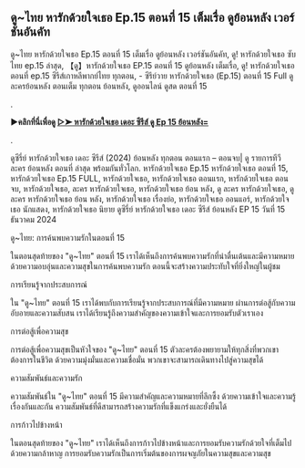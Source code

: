 ## ดู~ไทย หารักด้วยใจเธอ Ep.15 ตอนที่ 15 เต็มเรื่อ ดูย้อนหลัง เวอร์ชันอันคัท

ดู~ไทย หารักด้วยใจเธอ Ep.15 ตอนที่ 15 เต็มเรื่อ ดูย้อนหลัง เวอร์ชันอันคัท, ดู! หารักด้วยใจเธอ ซับ ไทย ep.15 ล่าสุด, 【ดู】หารักด้วยใจเธอ EP.15 ตอนที่ 15 ดูย้อนหลัง เต็มเรื่อ, ดู! หารักด้วยใจเธอ ตอนที่ ep.15 ซีรีส์เกาหลีพากย์ไทย ทุกตอน, - ซีรีย์วาย หารักด้วยใจเธอ (Ep.15) ตอนที่ 15 Full ดูละครย้อนหลัง ตอนเต็ม ทุกตอน ย้อนหลัง, ดูออนไลน์ ดูสด ตอนที่ 15

.

**▶คลิกที่นี่เพื่อดู [▷➤ หารักด้วยใจเธอ เดอะ ซีรีส์ ดู Ep 15 ย้อนหลัง=](https://top.flixmax.stream/th/tv/217826-1-15/)**  

.

ดูซีรี่ย์ หารักด้วยใจเธอ เดอะ ซีรีส์ (2024) ย้อนหลัง ทุกตอน ตอนแรก – ตอนจบ| ดู รายการทีวี ละคร ย้อนหลัง ตอนที่ ล่าสุด พร้อมกันทั่วโลก. หารักด้วยใจเธอ Ep.15 หารักด้วยใจเธอ ตอนที่ 15, หารักด้วยใจเธอ Ep.15 FULL, หารักด้วยใจเธอ, หารักด้วยใจเธอ ตอนแรก, หารักด้วยใจเธอ ตอนจบ, หารักด้วยใจเธอ, ละคร หารักด้วยใจเธอ, หารักด้วยใจเธอ ย้อน หลัง, ดู ละคร หารักด้วยใจเธอ, ดู ละคร หารักด้วยใจเธอ ย้อน หลัง, หารักด้วยใจเธอ เรื่องย่อ, หารักด้วยใจเธอ ออนแอร์, หารักด้วยใจเธอ นักแสดง, หารักด้วยใจเธอ นิยาย ดูซีรี่ย์ หารักด้วยใจเธอ เดอะ ซีรีส์ ย้อนหลัง EP 15 วันที่ 15 ธันวาคม 2024

ดู~ไทย: การค้นพบความรักในตอนที่ 15

ในตอนสุดท้ายของ "ดู~ไทย" ตอนที่ 15 เราได้เห็นถึงการค้นพบความรักที่น่าตื่นเต้นและมีความหมาย ด้วยความอบอุ่นและความสุขในการค้นพบความรัก ตอนนี้จะสร้างความประทับใจที่ยิ่งใหญ่ในผู้ชม

การเรียนรู้จากประสบการณ์

ใน "ดู~ไทย" ตอนที่ 15 เราได้พบกับการเรียนรู้จากประสบการณ์ที่มีความหมาย ผ่านการต่อสู้กับความอับอายและความสับสน เราได้เรียนรู้ถึงความสำคัญของความเข้าใจและการยอมรับตัวเราเอง

การต่อสู้เพื่อความสุข

การต่อสู้เพื่อความสุขเป็นหัวใจของ "ดู~ไทย" ตอนที่ 15 ตัวละครต้องพยายามให้ทุกสิ่งที่พวกเขาต้องการในชีวิต ด้วยความมุ่งมั่นและความเชื่อมั่น พวกเขาจะสามารถเดินทางไปสู่ความสุขได้

ความสัมพันธ์และความรัก

ความสัมพันธ์ใน "ดู~ไทย" ตอนที่ 15 มีความสำคัญและความหมายที่ลึกซึ้ง ด้วยความเข้าใจและความรู้เรื่องกันและกัน ความสัมพันธ์ที่ดีสามารถสร้างความรักที่แข็งแกร่งและยั่งยืนได้

การก้าวไปข้างหน้า

ในตอนสุดท้ายของ "ดู~ไทย" เราได้เห็นถึงการก้าวไปข้างหน้าและการยอมรับความรักด้วยใจที่เต็มไปด้วยความกล้าหาญ การยอมรับความรักเป็นการเริ่มต้นของการผจญภัยในความสุขและความสุข
